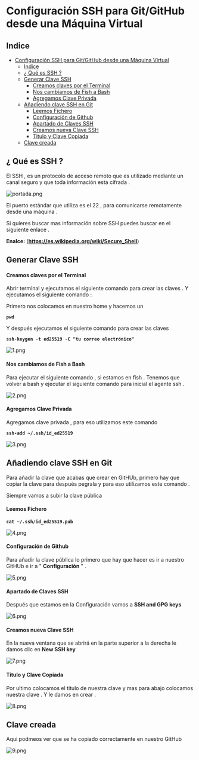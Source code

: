 # Configuración SSH para Git/GitHub desde una Máquina Virtual

## Indice 

- [Configuración SSH para Git/GitHub desde una Máquina Virtual](#configuración-ssh-para-gitgithub-desde-una-máquina-virtual)
  - [Indice](#indice)
  - [¿ Qué es SSH ?](#-qué-es-ssh-)
  - [Generar Clave SSH](#generar-clave-ssh)
      - [Creamos claves por el Terminal](#creamos-claves-por-el-terminal)
      - [Nos cambiamos de Fish a Bash](#nos-cambiamos-de-fish-a-bash)
      - [Agregamos Clave Privada](#agregamos-clave-privada)
  - [Añadiendo clave SSH en Git](#añadiendo-clave-ssh-en-git)
      - [Leemos Fichero](#leemos-fichero)
      - [Configuración de Github](#configuración-de-github)
      - [Apartado de Claves SSH](#apartado-de-claves-ssh)
      - [Creamos nueva Clave SSH](#creamos-nueva-clave-ssh)
      - [Titulo y Clave Copiada](#titulo-y-clave-copiada)
  - [Clave creada](#clave-creada)

## ¿ Qué es SSH ?

El SSH , es un protocolo de acceso remoto que es utilizado mediante un canal seguro y que toda información esta cifrada .

![portada.png](./img/portada.png)

El puerto estándar que utiliza es el 22 , para comunicarse remotamente desde una màquina .

Si quieres buscar mas información sobre SSH puedes buscar en el siguiente enlace .

**Enalce:** (**https://es.wikipedia.org/wiki/Secure_Shell**)


## Generar Clave SSH 

#### Creamos claves por el Terminal

Abrir terminal y ejecutamos el siguiente comando para crear las claves . Y ejecutamos el siguiente comando :

Primero nos colocamos en nuestro home y hacemos un 

**`pwd`** 

Y después ejecutamos el siguiente comando para crear las claves 

**`ssh-keygen -t ed25519 -C "tu correo electrónico"`**

![1.png](./img/1.png)

#### Nos cambiamos de Fish a Bash 

Para ejecutar el siguiente comando , si estamos en fish . Tenemos que volver a bash y ejecutar el siguiente comando para inicial el agente ssh .

![2.png](./img/2.png)

#### Agregamos Clave Privada 

Agregamos clave privada , para eso utilizamos este comando 

**`ssh-add ~/.ssh/id_ed25519`**

![3.png](./img/3.png)

## Añadiendo clave SSH en Git 

Para añadir la clave que acabas que crear en GitHUb, primero hay que copiar la clave para después pegrala y para eso utilizamos este comando .

Siempre vamos a subir la clave pública 

#### Leemos Fichero 

**`cat ~/.ssh/id_ed25519.pub`**

![4.png](./img/4.png)

#### Configuración de Github 

Para añadir la clave pública lo primero que hay que hacer es  ir a nuestro GitHUb e ir a " **Configuración** " .

![5.png](./img/5.png)

#### Apartado de Claves SSH

Después que estamos en la Configuración vamos a **SSH and GPG keys** 

![6.png](./img/6.png)

#### Creamos nueva Clave SSH

En la nueva ventana que se abrirá en la parte superior a la derecha le damos clic en **New SSH key**

![7.png](./img/7.png)

#### Titulo y Clave Copiada  

Por ultimo colocamos el titulo de nuestra clave y mas para abajo colocamos nuestra clave . Y le damos en crear .

![8.png](./img/8.png)

## Clave creada 

Aqui podmeos ver que se ha copiado correctamente en nuestro GitHub

![9.png](./img/9.png)